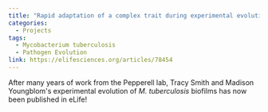 ```yaml
---
title: "Rapid adaptation of a complex trait during experimental evolution of *Mycobacterium tuberculosis*"
categories:
  - Projects
tags:
  - Mycobacterium tuberculosis
  - Pathogen Evolution
link: https://elifesciences.org/articles/78454
---
```


After many years of work from the Pepperell lab, Tracy Smith and Madison Youngblom's experimental evolution of *M. tuberculosis* biofilms has now been published in eLife!

